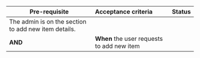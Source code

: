 | **Pre-requisite**| **Acceptance criteria**|**Status**|
| ---------------- |:-----------------------|:--------:|
|The admin is on the section to add new item details.  <br/>
**AND**|**When** the user requests to add new item  <br/>||


